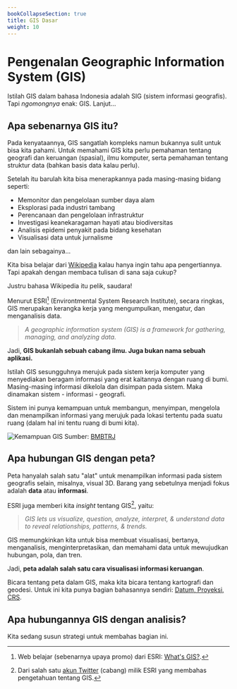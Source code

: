 ```yaml
---
bookCollapseSection: true
title: GIS Dasar
weight: 10
---
```


# Pengenalan Geographic Information System (GIS)

Istilah GIS dalam bahasa Indonesia adalah SIG (sistem informasi geografis). Tapi _ngomongnya_ enak: GIS. Lanjut...

## Apa sebenarnya GIS itu?

Pada kenyataannya, GIS sangatlah kompleks namun bukannya sulit untuk bisa kita pahami. Untuk memahami GIS kita perlu pemahaman tentang geografi dan keruangan (spasial), ilmu komputer, serta pemahaman tentang struktur data (bahkan basis data kalau perlu).

Setelah itu barulah kita bisa menerapkannya pada masing-masing bidang seperti:

- Memonitor dan pengelolaan sumber daya alam
- Eksplorasi pada industri tambang
- Perencanaan dan pengelolaan infrastruktur
- Investigasi keanekaragaman hayati atau biodiversitas
- Analisis epidemi penyakit pada bidang kesehatan
- Visualisasi data untuk jurnalisme

dan lain sebagainya...

Kita bisa belajar dari [Wikipedia](https://id.wikipedia.org/wiki/Sistem_informasi_geografis) kalau hanya ingin tahu apa pengertiannya. Tapi apakah dengan membaca tulisan di sana saja cukup?

Justru bahasa Wikipedia itu pelik, saudara!

Menurut ESRI[^1] (Environtmental System Research Institute), secara ringkas, GIS merupakan kerangka kerja yang mengumpulkan, mengatur, dan menganalisis data.

> _A geographic information system (GIS) is a framework for gathering, managing, and analyzing data._

Jadi, **GIS bukanlah sebuah cabang ilmu. Juga bukan nama sebuah aplikasi.**

Istilah GIS sesungguhnya merujuk pada sistem kerja komputer yang menyediakan beragam informasi yang erat kaitannya dengan ruang di bumi. Masing-masing informasi dikelola dan disimpan pada sistem. Maka dinamakan sistem - informasi - geografi.

Sistem ini punya kemampuan untuk membangun, menyimpan, mengelola dan menampilkan informasi yang merujuk pada lokasi tertentu pada suatu ruang (dalam hal ini tentu ruang di bumi kita).

![Kemampuan GIS](http://www.bmbtrj.org/articles/2017/1/2/images/BiomedBiotechnolResJ_2017_1_2_94_219104_f4.jpg) Sumber: [BMBTRJ](http://www.bmbtrj.org/article.asp?issn=2588-9834;year=2017;volume=1;issue=2;spage=94;epage=100;aulast=Aghajani)

## Apa hubungan GIS dengan peta?

Peta hanyalah salah satu "alat" untuk menampilkan informasi pada sistem geografis selain, misalnya, visual 3D. Barang yang sebetulnya menjadi fokus adalah **data** atau **informasi**. 

ESRI juga memberi kita _insight_ tentang GIS[^2], yaitu:

> _GIS lets us visualize, question, analyze, interpret, & understand data to reveal relationships, patterns, & trends._

GIS memungkinkan kita untuk bisa membuat visualisasi, bertanya, menganalisis, menginterpretasikan, dan memahami data untuk mewujudkan hubungan, pola, dan tren.

Jadi, **peta adalah salah satu cara visualisasi informasi keruangan**.

Bicara tentang peta dalam GIS, maka kita bicara tentang kartografi dan geodesi. Untuk ini kita punya bagian bahasannya sendiri: [Datum, Proyeksi, CRS](geodesi).

## Apa hubungannya GIS dengan analisis?

Kita sedang susun strategi untuk membahas bagian ini.

[^1]: Web belajar (sebenarnya upaya promo) dari ESRI: [What's GIS?](https://www.esri.com/en-us/what-is-gis/overview).
[^2]: Dari salah satu [akun Twitter](https://twitter.com/GISdotcom) (cabang) milik ESRI yang membahas pengetahuan tentang GIS.
